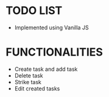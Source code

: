 # TODO LIST
 - Implemented using Vanilla JS

# FUNCTIONALITIES
 - Create task and add task
 - Delete task
 - Strike task
 - Edit created tasks
